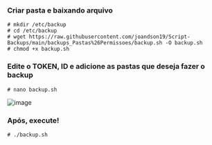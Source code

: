 ### Criar pasta e baixando arquivo
```
# mkdir /etc/backup
# cd /etc/backup
# wget https://raw.githubusercontent.com/joandson19/Script-Backups/main/backups_Pastas%26Permissoes/backup.sh -O backup.sh
# chmod +x backup.sh
```
### Edite o TOKEN, ID e adicione as pastas que deseja fazer o backup
```
# nano backup.sh
```
![image](https://github.com/joandson19/Script-Backups/assets/36518985/627691c6-9064-494d-9f6d-8e3c3e9f85e8)
### Após, execute!
```
# ./backup.sh
```
